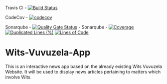 Travis CI - [![Build Status](https://travis-ci.org/optisolcoms3009/Wits-Vuvuzela-App.svg?branch=master)](https://travis-ci.org/optisolcoms3009/Wits-Vuvuzela-App)

CodeCov - [![codecov](https://codecov.io/gh/optisolcoms3009/Wits-Vuvuzela-App/branch/master/graph/badge.svg)](https://codecov.io/gh/optisolcoms3009/Wits-Vuvuzela-App)

Sonarqube - [![Quality Gate Status](https://sonarcloud.io/api/project_badges/measure?project=optisolcoms3009witsvuvuzela&metric=alert_status)](https://sonarcloud.io/dashboard?id=optisolcoms3009witsvuvuzela) - Sonarqube - [![Coverage](https://sonarcloud.io/api/project_badges/measure?project=optisolcoms3009witsvuvuzela&metric=coverage)](https://sonarcloud.io/dashboard?id=optisolcoms3009witsvuvuzela) [![Duplicated Lines (%)](https://sonarcloud.io/api/project_badges/measure?project=optisolcoms3009witsvuvuzela&metric=duplicated_lines_density)](https://sonarcloud.io/dashboard?id=optisolcoms3009witsvuvuzela) [![Lines of Code](https://sonarcloud.io/api/project_badges/measure?project=optisolcoms3009witsvuvuzela&metric=ncloc)](https://sonarcloud.io/dashboard?id=optisolcoms3009witsvuvuzela)


# Wits-Vuvuzela-App

This is an interactive news app based on the already existing Wits Vuvuzela Website. It will be used to display news articles pertaining to matters which involve Wits.

